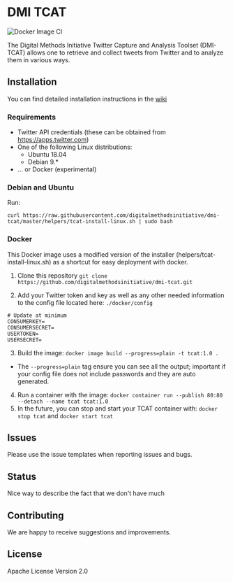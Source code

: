 # DMI TCAT
![Docker Image CI](https://github.com/digitalmethodsinitiative/dmi-tcat/workflows/Docker%20Image%20CI/badge.svg)

The Digital Methods Initiative Twitter Capture and Analysis Toolset (DMI-TCAT) allows one to retrieve and collect tweets from Twitter and to analyze them in various ways.

## Installation

You can find detailed installation instructions in the [wiki](https://github.com/digitalmethodsinitiative/dmi-tcat/wiki/Installation-Guide)

### Requirements
- Twitter API credentials (these can be obtained from https://apps.twitter.com)
- One of the following Linux distributions:
  - Ubuntu 18.04
  - Debian 9.*
- ... or Docker (experimental)

### Debian and Ubuntu

Run:
````
curl https://raw.githubusercontent.com/digitalmethodsinitiative/dmi-tcat/master/helpers/tcat-install-linux.sh | sudo bash
````

### Docker
This Docker image uses a modified version of the installer (helpers/tcat-install-linux.sh) as a shortcut for easy deployment with docker.
1. Clone this repository
`git clone https://github.com/digitalmethodsinitiative/dmi-tcat.git`

2. Add your Twitter token and key as well as any other needed information to the config file located here: `./docker/config`
```
# Update at minimum
CONSUMERKEY=
CONSUMERSECRET=
USERTOKEN=
USERSECRET=
```
3. Build the image:
`docker image build --progress=plain -t tcat:1.0 .`
- The `--progress=plain` tag ensure you can see all the output; important if your config file does not include passwords and they are auto generated.
4. Run a container with the image:
`docker container run --publish 80:80 --detach --name tcat tcat:1.0`
5. In the future, you can stop and start your TCAT container with:
`docker stop tcat`
and
`docker start tcat`


## Issues

Please use the issue templates when reporting issues and bugs.

## Status

Nice way to describe the fact that we don't have much

## Contributing

We are happy to receive suggestions and improvements.

## License

Apache License Version 2.0
